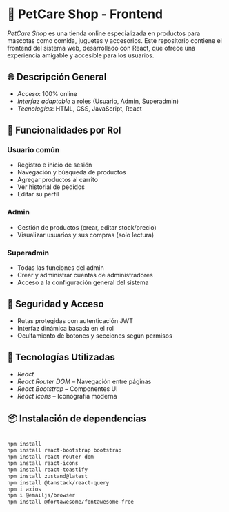 # 🐾 PetCare Shop - Frontend

*PetCare Shop* es una tienda online especializada en productos para mascotas como comida, juguetes y accesorios. Este repositorio contiene el frontend del sistema web, desarrollado con React, que ofrece una experiencia amigable y accesible para los usuarios.

## 🌐 Descripción General

- *Acceso*: 100% online
- *Interfaz adaptable* a roles (Usuario, Admin, Superadmin)
- *Tecnologías*: HTML, CSS, JavaScript, React

## 👤 Funcionalidades por Rol

### Usuario común
- Registro e inicio de sesión
- Navegación y búsqueda de productos
- Agregar productos al carrito
- Ver historial de pedidos
- Editar su perfil

### Admin
- Gestión de productos (crear, editar stock/precio)
- Visualizar usuarios y sus compras (solo lectura)

### Superadmin
- Todas las funciones del admin
- Crear y administrar cuentas de administradores
- Acceso a la configuración general del sistema

## 🔐 Seguridad y Acceso

- Rutas protegidas con autenticación JWT
- Interfaz dinámica basada en el rol
- Ocultamiento de botones y secciones según permisos

## 🚀 Tecnologías Utilizadas

- *React*
- *React Router DOM* – Navegación entre páginas
- *React Bootstrap* – Componentes UI
- *React Icons* – Iconografía moderna

## 📦 Instalación de dependencias

```bash

npm install
npm install react-bootstrap bootstrap
npm install react-router-dom
npm install react-icons
npm install react-toastify
npm install zustand@latest
npm install @tanstack/react-query
npm i axios
npm i @emailjs/browser
npm install @fortawesome/fontawesome-free
